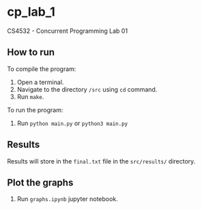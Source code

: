 # cp_lab_1

CS4532 - Concurrent Programming Lab 01

## How to run

To compile the program:

1. Open a terminal.
2. Navigate to the directory `/src` using `cd` command.
3. Run `make`.

To run the program:

1. Run `python main.py` or `python3 main.py`

## Results 

Results will store in the `final.txt`  file in the `src/results/` directory.

## Plot the graphs

1. Run `graphs.ipynb` jupyter notebook.

